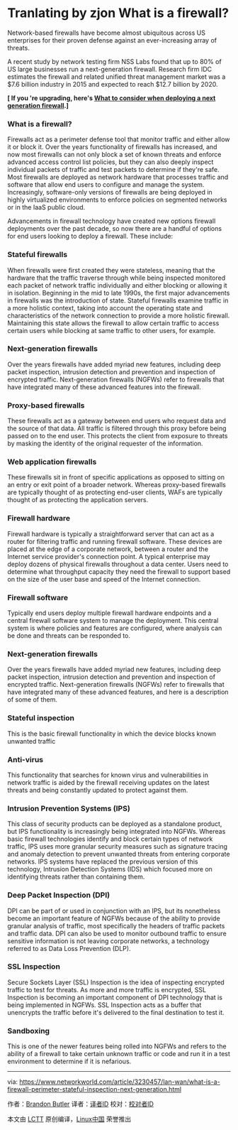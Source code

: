 Tranlating by zjon
What is a firewall?
======
Network-based firewalls have become almost ubiquitous across US enterprises for their proven defense against an ever-increasing array of threats.

A recent study by network testing firm NSS Labs found that up to 80% of US large businesses run a next-generation firewall. Research firm IDC estimates the firewall and related unified threat management market was a $7.6 billion industry in 2015 and expected to reach $12.7 billion by 2020.

 **[ If you 're upgrading, here's [What to consider when deploying a next generation firewall][1].]**

### What is a firewall?

Firewalls act as a perimeter defense tool that monitor traffic and either allow it or block it. Over the years functionality of firewalls has increased, and now most firewalls can not only block a set of known threats and enforce advanced access control list policies, but they can also deeply inspect individual packets of traffic and test packets to determine if they're safe. Most firewalls are deployed as network hardware that processes traffic and software that allow end users to configure and manage the system. Increasingly, software-only versions of firewalls are being deployed in highly virtualized environments to enforce policies on segmented networks or in the IaaS public cloud.

Advancements in firewall technology have created new options firewall deployments over the past decade, so now there are a handful of options for end users looking to deploy a firewall. These include:

### Stateful firewalls

When firewalls were first created they were stateless, meaning that the hardware that the traffic traverse through while being inspected monitored each packet of network traffic individually and either blocking or allowing it in isolation. Beginning in the mid to late 1990s, the first major advancements in firewalls was the introduction of state. Stateful firewalls examine traffic in a more holistic context, taking into account the operating state and characteristics of the network connection to provide a more holistic firewall. Maintaining this state allows the firewall to allow certain traffic to access certain users while blocking at same traffic to other users, for example.

### Next-generation firewalls

Over the years firewalls have added myriad new features, including deep packet inspection, intrusion detection and prevention and inspection of encrypted traffic. Next-generation firewalls (NGFWs) refer to firewalls that have integrated many of these advanced features into the firewall.

### Proxy-based firewalls

These firewalls act as a gateway between end users who request data and the source of that data. All traffic is filtered through this proxy before being passed on to the end user. This protects the client from exposure to threats by masking the identity of the original requester of the information.

### Web application firewalls

These firewalls sit in front of specific applications as opposed to sitting on an entry or exit point of a broader network. Whereas proxy-based firewalls are typically thought of as protecting end-user clients, WAFs are typically thought of as protecting the application servers.

### Firewall hardware

Firewall hardware is typically a straightforward server that can act as a router for filtering traffic and running firewall software. These devices are placed at the edge of a corporate network, between a router and the Internet service provider's connection point. A typical enterprise may deploy dozens of physical firewalls throughout a data center. Users need to determine what throughput capacity they need the firewall to support based on the size of the user base and speed of the Internet connection.

### Firewall software

Typically end users deploy multiple firewall hardware endpoints and a central firewall software system to manage the deployment. This central system is where policies and features are configured, where analysis can be done and threats can be responded to.

### Next-generation firewalls

Over the years firewalls have added myriad new features, including deep packet inspection, intrusion detection and prevention and inspection of encrypted traffic. Next-generation firewalls (NGFWs) refer to firewalls that have integrated many of these advanced features, and here is a description of some of them.

### Stateful inspection

This is the basic firewall functionality in which the device blocks known unwanted traffic

### Anti-virus

This functionality that searches for known virus and vulnerabilities in network traffic is aided by the firewall receiving updates on the latest threats and being constantly updated to protect against them.

### Intrusion Prevention Systems (IPS)

This class of security products can be deployed as a standalone product, but IPS functionality is increasingly being integrated into NGFWs. Whereas basic firewall technologies identify and block certain types of network traffic, IPS uses more granular security measures such as signature tracing and anomaly detection to prevent unwanted threats from entering corporate networks. IPS systems have replaced the previous version of this technology, Intrusion Detection Systems (IDS) which focused more on identifying threats rather than containing them.

### Deep Packet Inspection (DPI)

DPI can be part of or used in conjunction with an IPS, but its nonetheless become an important feature of NGFWs because of the ability to provide granular analysis of traffic, most specifically the headers of traffic packets and traffic data. DPI can also be used to monitor outbound traffic to ensure sensitive information is not leaving corporate networks, a technology referred to as Data Loss Prevention (DLP).

### SSL Inspection

Secure Sockets Layer (SSL) Inspection is the idea of inspecting encrypted traffic to test for threats. As more and more traffic is encrypted, SSL Inspection is becoming an important component of DPI technology that is being implemented in NGFWs. SSL Inspection acts as a buffer that unencrypts the traffic before it's delivered to the final destination to test it.

### Sandboxing

This is one of the newer features being rolled into NGFWs and refers to the ability of a firewall to take certain unknown traffic or code and run it in a test environment to determine if it is nefarious.


--------------------------------------------------------------------------------

via: https://www.networkworld.com/article/3230457/lan-wan/what-is-a-firewall-perimeter-stateful-inspection-next-generation.html

作者：[Brandon Butler][a]
译者：[译者ID](https://github.com/译者ID)
校对：[校对者ID](https://github.com/校对者ID)

本文由 [LCTT](https://github.com/LCTT/TranslateProject) 原创编译，[Linux中国](https://linux.cn/) 荣誉推出

[a]:https://www.networkworld.com/author/Brandon-Butler/
[1]:https://www.networkworld.com/article/3236448/lan-wan/what-to-consider-when-deploying-a-next-generation-firewall.html


